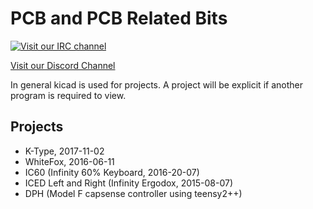 PCB and PCB Related Bits
========================

[![Visit our IRC channel](https://kiwiirc.com/buttons/irc.freenode.net/input.club.png)](https://kiwiirc.com/client/irc.freenode.net/#input.club)

[Visit our Discord Channel](https://discord.gg/GACJa4f)

In general kicad is used for projects.
A project will be explicit if another program is required to view.


Projects
--------

* K-Type, 2017-11-02
* WhiteFox, 2016-06-11
* IC60 (Infinity 60% Keyboard, 2016-20-07)
* ICED Left and Right (Infinity Ergodox, 2015-08-07)
* DPH (Model F capsense controller using teensy2++)
